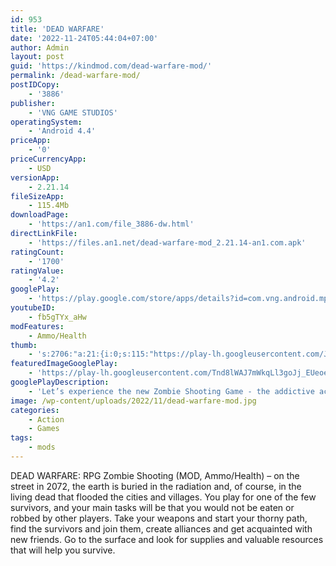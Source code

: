 ```yaml
---
id: 953
title: 'DEAD WARFARE'
date: '2022-11-24T05:44:04+07:00'
author: Admin
layout: post
guid: 'https://kindmod.com/dead-warfare-mod/'
permalink: /dead-warfare-mod/
postIDCopy:
    - '3886'
publisher:
    - 'VNG GAME STUDIOS'
operatingSystem:
    - 'Android 4.4'
priceApp:
    - '0'
priceCurrencyApp:
    - USD
versionApp:
    - 2.21.14
fileSizeApp:
    - 115.4Mb
downloadPage:
    - 'https://an1.com/file_3886-dw.html'
directLinkFile:
    - 'https://files.an1.net/dead-warfare-mod_2.21.14-an1.com.apk'
ratingCount:
    - '1700'
ratingValue:
    - '4.2'
googlePlay:
    - 'https://play.google.com/store/apps/details?id=com.vng.android.mps.dead.zombie2'
youtubeID:
    - fb5gTYx_aHw
modFeatures:
    - Ammo/Health
thumb:
    - 's:2706:"a:21:{i:0;s:115:"https://play-lh.googleusercontent.com/J8pD1Duinzzpiyjw3uIAKBh1a3Oe2C_T7QK3jAjM-WAeCreH9JQESBpQTpHOqlj3adI=w526-h296";i:1;s:116:"https://play-lh.googleusercontent.com/dBc7WPNSqrghRBqLAVFwp9_GdsCLDACTQEWVF9Uwfvhvdt5XQ5BmTvnQshWTQwNgePNo=w526-h296";i:2;s:115:"https://play-lh.googleusercontent.com/dUIG9jSbTvV9Sx4bU2ZLWT7_FLjZolDVsqgHu0AucttarmDX8KLqUznbigrvuVZPDVI=w526-h296";i:3;s:116:"https://play-lh.googleusercontent.com/j8EQWHCzFnX-3P-sI4zSoRvYSboEU4YBzPV-jD1AygwjZsc-XXXAjUKIoYSVEGoZsFhx=w526-h296";i:4;s:115:"https://play-lh.googleusercontent.com/y6Tmih-JDCd3YcmH79vj28gEXqPbYXEXGFzFVa-NyeNL9RR5V85LOQlmfxVaAa4VyMc=w526-h296";i:5;s:115:"https://play-lh.googleusercontent.com/EVRr8pJFe3X7-LYJZJEeTA5sHNMXq982FcEV23NlszqKOMSySdBkVTq4i0PImZvqACE=w526-h296";i:6;s:114:"https://play-lh.googleusercontent.com/zPyDVvmXumFMGYAD7kyJnm8XbWtXJg4djwg-0p2UjSpnDduhXXMox05hX7cxZ6zq3g=w526-h296";i:7;s:116:"https://play-lh.googleusercontent.com/fBFMzIJc76BVDprWNVnHIGsOlphtOhc3HqoERWfPeV1fxPCOVuXNiIjM3zXMCTQZjdlP=w526-h296";i:8;s:114:"https://play-lh.googleusercontent.com/_Hw8tvg_LQ2-KL02HVzhj9DR0w-adaxcOQx2ccpfTIoyvvbCgKFxb9OgdT4YG4bSjA=w526-h296";i:9;s:115:"https://play-lh.googleusercontent.com/96ff_5inD2eMbfYoJAjdj-_0_NPXbcWsRqrZiXujR0e3kqJSewRjrjUvZML9QTJfzh4=w526-h296";i:10;s:115:"https://play-lh.googleusercontent.com/Eyb5sW5XE3QSZHgX2sEIMuiz_RUc1NsBlTLm2pP9TQ7SDw9-0qDwoSjDLnLQn1uRuPs=w526-h296";i:11;s:115:"https://play-lh.googleusercontent.com/m_003FsJkO0simpZ7q84FAeS3fD-vR5UVPwlU8e9mKelwq-y6HUtu9EIC2No_XsUvU8=w526-h296";i:12;s:115:"https://play-lh.googleusercontent.com/EKYL1S-cKMspYrGTXA2nBSYxnufq8H79k9BTuPOzWVo0TOQDWvLmGkVUHNLlvixKqMY=w526-h296";i:13;s:115:"https://play-lh.googleusercontent.com/ETT1CYQ-jVI1Bow_-7C4nkbxtZYBUK6kLI026W7ru1_dMdqb7_CLqSCpMmAd5WErUB4=w526-h296";i:14;s:115:"https://play-lh.googleusercontent.com/KRd1sTdCVzuFR5tWR_T1C-Mm1d7QJINtznNYzot30oSxg7gD_u-nsdF9QTzKyy-b8Y8=w526-h296";i:15;s:114:"https://play-lh.googleusercontent.com/mnjzFc6HeATJZ0qXlvhM-jYHsVsNbvimGgsqr1-sDgNukQYiWsDJicY6_tNKUuCJkA=w526-h296";i:16;s:115:"https://play-lh.googleusercontent.com/kHF4WCXjZW0b0RQCN5SGAyIK1r-83b0tdFG_WNNCLMUBiKCyDi_ESOe4nu9ofxG_dyA=w526-h296";i:17;s:114:"https://play-lh.googleusercontent.com/AeIkwSAff1SvtjPE5oefsi1szvCcDBqqpT8sMhcGiLoj0MDBnzRT3DgTod5U5jlzJQ=w526-h296";i:18;s:115:"https://play-lh.googleusercontent.com/Jc77g48CeSQRzFwKTjFBguperIH2bRCNMdy-8d5P6Wfa0lv3KHEgs_GMazAzXrLjQ1k=w526-h296";i:19;s:116:"https://play-lh.googleusercontent.com/j3-KAHOuqNxs_VIpCdFVS0Nzziw7inrLV5MfqBt0W689Csd2U0gpq03M9Yqi_4CWcUM8=w526-h296";i:20;s:115:"https://play-lh.googleusercontent.com/wTDrkAt2cysu2abRaFc-dTCLQP8pQcxtHI1xBxRXO2BsPsEAlYiKqGv0v-afKrIdTlE=w526-h296";}";'
featuredImageGooglePlay:
    - 'https://play-lh.googleusercontent.com/Tnd8lWAJ7mWkqLl3goJj_EUeoeDQzrlR-wpDQcUBA4mlDHr15RV9izywvVK55NOqWQ'
googlePlayDescription:
    - 'Let’s experience the new Zombie Shooting Game - the addictive action game for all zombie games fans!. In 2037, the world is filled with zombies. Tens of billions of the dead are destroying the Earth and nonstop. The Zombies make anarchy everywhere. It’s the war that everyone who is not dead needs to join! The Empires of zombies can come around at any time. Maybe this day will be the last day!. A group of survivors named MPS-16 wants to gather other living people. They''re traveling around the world to find snipers, weapons, and other shooters to kill zombies. Dead Valley in the Middle East is the target destination for this perilous journey.'
image: /wp-content/uploads/2022/11/dead-warfare-mod.jpg
categories:
    - Action
    - Games
tags:
    - mods
---
```


DEAD WARFARE: RPG Zombie Shooting (MOD, Ammo/Health) – on the street in 2072, the earth is buried in the radiation and, of course, in the living dead that flooded the cities and villages. You play for one of the few survivors, and your main tasks will be that you would not be eaten or robbed by other players. Take your weapons and start your thorny path, find the survivors and join them, create alliances and get acquainted with new friends. Go to the surface and look for supplies and valuable resources that will help you survive.